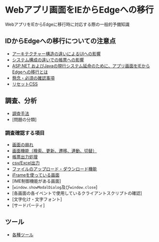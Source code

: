 # Webアプリ画面をIEからEdgeへの移行
WebアプリをIEからEdgeに移行時に対応する際の一般的予備知識

## IDからEdgeへの移行についての注意点
- [アーキテクチャー構造の違いによるUIへの影響](./impact-of-architectural-differences-on-ui.md)
- [システム構成の違いでの帳票への影響](./impact-of-differences-in-system-configuration-on-reports.md)
- [ASP.NET およびJavaの現行システム延命のために、アプリ画面をIEからEdgeへの移行とは](./how-to-migrate-app-screens-from-ie-to-edge-to-extend-the-life-of-current-asp.net-and-java-systems.md)
- [懸念・必須の確認事項](concerns_required-checks.md)
- [リセットCSS](resetCSS.md)

## 調査、分析
- [調査手法](./Research-methodology.md)
- [問題の分類]

### 調査確認する項目
- [画面の崩れ](./screen-corruption.md)
- [画面機能（検索、更新、遷移、連動、切替）](./screen-functions.md)
- [帳票出力処理](./report-output-processing.md)
- [csv/Excel出力](./csv_excel-output.md)
- [ファイルのアップロード・ダウンロード機能](file-upload_download-function.md)
- [iFrameを使っている画面](screens-using-iframe.md)
- [IME制御機能がある画面]
- [`window.showModalDialog`及び`window.close`]
- [各画面の各イベントで使用しているクライアントスクリプトの確認]
- [文字化け・文字フォント]
- [サードパーティ]
<!-- - [IME制御機能がある画面](screens-with-ime-control-function.md) -->
<!-- - [`window.showModalDialog`及び`window.close`](window.showmodaldialog-and-window.close.md) -->
<!-- - [各画面の各イベントで使用しているクライアントスクリプトの確認](check-the-client-scripts-used-in-each-event-on-each-screen.md) -->
<!-- - [文字化け・文字フォント](./garbaged-characters_character-fonts.md) -->
<!-- - [サードパーティ] -->

## ツール
- [各種ツール](./tools.md)
